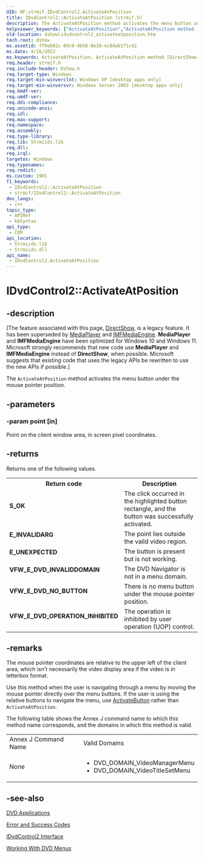 ```yaml
---
UID: NF:strmif.IDvdControl2.ActivateAtPosition
title: IDvdControl2::ActivateAtPosition (strmif.h)
description: The ActivateAtPosition method activates the menu button under the mouse pointer position.
helpviewer_keywords: ["ActivateAtPosition","ActivateAtPosition method [DirectShow]","ActivateAtPosition method [DirectShow]","IDvdControl2 interface","IDvdControl2 interface [DirectShow]","ActivateAtPosition method","IDvdControl2.ActivateAtPosition","IDvdControl2::ActivateAtPosition","IDvdControl2ActivateAtPosition","dshow.idvdcontrol2_activateatposition","strmif/IDvdControl2::ActivateAtPosition"]
old-location: dshow\idvdcontrol2_activateatposition.htm
tech.root: dshow
ms.assetid: ff9eb02c-09c0-4b58-8e38-ec84ab1f1c42
ms.date: 4/26/2023
ms.keywords: ActivateAtPosition, ActivateAtPosition method [DirectShow], ActivateAtPosition method [DirectShow],IDvdControl2 interface, IDvdControl2 interface [DirectShow],ActivateAtPosition method, IDvdControl2.ActivateAtPosition, IDvdControl2::ActivateAtPosition, IDvdControl2ActivateAtPosition, dshow.idvdcontrol2_activateatposition, strmif/IDvdControl2::ActivateAtPosition
req.header: strmif.h
req.include-header: Dshow.h
req.target-type: Windows
req.target-min-winverclnt: Windows XP [desktop apps only]
req.target-min-winversvr: Windows Server 2003 [desktop apps only]
req.kmdf-ver: 
req.umdf-ver: 
req.ddi-compliance: 
req.unicode-ansi: 
req.idl: 
req.max-support: 
req.namespace: 
req.assembly: 
req.type-library: 
req.lib: Strmiids.lib
req.dll: 
req.irql: 
targetos: Windows
req.typenames: 
req.redist: 
ms.custom: 19H1
f1_keywords:
 - IDvdControl2::ActivateAtPosition
 - strmif/IDvdControl2::ActivateAtPosition
dev_langs:
 - c++
topic_type:
 - APIRef
 - kbSyntax
api_type:
 - COM
api_location:
 - Strmiids.lib
 - Strmiids.dll
api_name:
 - IDvdControl2.ActivateAtPosition
---
```


# IDvdControl2::ActivateAtPosition


## -description

\[The feature associated with this page, [DirectShow](/windows/win32/directshow/directshow), is a legacy feature. It has been superseded by [MediaPlayer](/uwp/api/Windows.Media.Playback.MediaPlayer) and [IMFMediaEngine](/windows/win32/api/mfmediaengine/nn-mfmediaengine-imfmediaengine). **MediaPlayer** and **IMFMediaEngine** have been optimized for Windows 10 and Windows 11. Microsoft strongly recommends that new code use **MediaPlayer** and **IMFMediaEngine** instead of **DirectShow**, when possible. Microsoft suggests that existing code that uses the legacy APIs be rewritten to use the new APIs if possible.\]

The <code>ActivateAtPosition</code> method activates the menu button under the mouse pointer position.

## -parameters

### -param point [in]

Point on the client window area, in screen pixel coordinates.

## -returns

Returns one of the following values.

<table>
<tr>
<th>Return code</th>
<th>Description</th>
</tr>
<tr>
<td width="40%">
<dl>
<dt><b>S_OK</b></dt>
</dl>
</td>
<td width="60%">
The click occurred in the highlighted button rectangle, and the button was successfully activated.

</td>
</tr>
<tr>
<td width="40%">
<dl>
<dt><b>E_INVALIDARG</b></dt>
</dl>
</td>
<td width="60%">
The point lies outside the valid video region.

</td>
</tr>
<tr>
<td width="40%">
<dl>
<dt><b>E_UNEXPECTED</b></dt>
</dl>
</td>
<td width="60%">
The button is present but is not working.

</td>
</tr>
<tr>
<td width="40%">
<dl>
<dt><b>VFW_E_DVD_INVALIDDOMAIN</b></dt>
</dl>
</td>
<td width="60%">
The DVD Navigator is not in a menu domain.

</td>
</tr>
<tr>
<td width="40%">
<dl>
<dt><b>VFW_E_DVD_NO_BUTTON</b></dt>
</dl>
</td>
<td width="60%">
There is no menu button under the mouse pointer position.

</td>
</tr>
<tr>
<td width="40%">
<dl>
<dt><b>VFW_E_DVD_OPERATION_INHIBITED</b></dt>
</dl>
</td>
<td width="60%">
The operation is inhibited by user operation (UOP) control.

</td>
</tr>
</table>

## -remarks

The mouse pointer coordinates are relative to the upper left of the client area, which isn't necessarily the video display area if the video is in letterbox format.

Use this method when the user is navigating through a menu by moving the mouse pointer directly over the menu buttons. If the user is using the relative buttons to navigate the menu, use <a href="/windows/desktop/api/strmif/nf-strmif-idvdcontrol2-activatebutton">ActivateButton</a> rather than <code>ActivateAtPosition</code>.

The following table shows the Annex J command name to which this method name corresponds, and the domains in which this method is valid.

<table>
<tr>
<td>Annex J Command Name
            </td>
<td>Valid Domains
            </td>
</tr>
<tr>
<td>None</td>
<td>
<ul>
<li>DVD_DOMAIN_VideoManagerMenu</li>
<li>DVD_DOMAIN_VideoTitleSetMenu</li>
</ul>
</td>
</tr>
</table>

## -see-also

<a href="/windows/desktop/DirectShow/dvd-applications">DVD Applications</a>



<a href="/windows/desktop/DirectShow/error-and-success-codes">Error and Success Codes</a>



<a href="/windows/desktop/api/strmif/nn-strmif-idvdcontrol2">IDvdControl2 Interface</a>



<a href="/windows/desktop/DirectShow/working-with-dvd-menus">Working With DVD Menus</a>